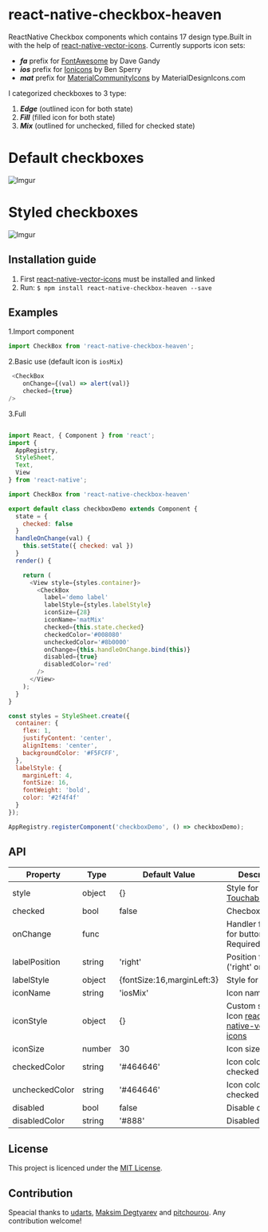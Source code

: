 # react-native-checkbox-heaven

ReactNative Checkbox components which contains 17 design type.Built in with the help
of [react-native-vector-icons](https://github.com/oblador/react-native-vector-icons). Currently supports icon sets:
* ***fa*** prefix for [FontAwesome](http://fortawesome.github.io/Font-Awesome/icons/) by Dave Gandy 
* ***ios*** prefix for [Ionicons](http://ionicframework.com/docs/v2/ionicons/) by Ben Sperry
* ***mat*** prefix for [MaterialCommunityIcons](https://materialdesignicons.com/) by MaterialDesignIcons.com

I categorized checkboxes to 3 type:
1. ***Edge*** (outlined icon for both state)
2. ***Fill*** (filled icon for both state)
3. ***Mix*** (outlined for unchecked, filled for checked state)

# **Default checkboxes** 
![Imgur](http://i.imgur.com/G5N131cl.png)
# **Styled checkboxes**  
![Imgur](http://i.imgur.com/zbM5s0Cm.png)

## **Installation guide**

1. First [react-native-vector-icons](https://github.com/oblador/react-native-vector-icons) must be installed and linked
2. Run: `$ npm install react-native-checkbox-heaven --save`

## **Examples**

1.Import component
```javascript
import CheckBox from 'react-native-checkbox-heaven';
```
2.Basic use (default icon is `iosMix`)
```javascript
 <CheckBox
    onChange={(val) => alert(val)}
    checked={true}
/>
```
3.Full 
```javascript

import React, { Component } from 'react';
import {
  AppRegistry,
  StyleSheet,
  Text,
  View
} from 'react-native';

import CheckBox from 'react-native-checkbox-heaven'

export default class checkboxDemo extends Component {
  state = {
    checked: false
  }
  handleOnChange(val) {
    this.setState({ checked: val })
  }
  render() {

    return (
      <View style={styles.container}>
        <CheckBox
          label='demo label'
          labelStyle={styles.labelStyle}
          iconSize={28}
          iconName='matMix'
          checked={this.state.checked}
          checkedColor='#008080'
          uncheckedColor='#8b0000'
          onChange={this.handleOnChange.bind(this)}
          disabled={true}
          disabledColor='red'
        />
      </View>
    );
  }
}

const styles = StyleSheet.create({
  container: {
    flex: 1,
    justifyContent: 'center',
    alignItems: 'center',
    backgroundColor: '#F5FCFF',
  },
  labelStyle: {
    marginLeft: 4,
    fontSize: 16,
    fontWeight: 'bold',
    color: '#2f4f4f'
  }
});

AppRegistry.registerComponent('checkboxDemo', () => checkboxDemo);

```



## **API**

| Property              | Type | Default Value             | Description                              |
| ----------------- | -------- | ------------------------- | ---------------------------------------- |
| style              | object   | {}                       | Style for [TouchableOpacity](http://facebook.github.io/react-native/docs/touchableopacity.html)                               |
| checked           | bool     | false                     | Checbox state                           |
| onChange          | func     |                           | Handler function for button press. Required |
| labelPosition     | string   | 'right'                   | Position for label ('right' or 'left')  |
| labelStyle        | object   | {fontSize:16,marginLeft:3}| Style for [Text](http://facebook.github.io/react-native/docs/text.html)                           |
| iconName          | string   | 'iosMix'                  | Icon name                                |
| iconStyle         | object   | {}                        | Custom style for Icon [react-native-vector-icons](https://github.com/oblador/react-native-vector-icons)                   |
| iconSize          | number   | 30                        | Icon size                   |
| checkedColor      | string   | '#464646'                 | Icon color for checked state             |
| uncheckedColor    | string   | '#464646'                 | Icon color for checked state             |
| disabled          | bool     | false                     | Disable checkbox                         |
| disabledColor     | string   | '#888'                    | Disabled color

## License

This project is licenced under the [MIT License](http://opensource.org/licenses/mit-license.html).

## Contribution

Speacial thanks to [udarts](https://github.com/udarts), [Maksim Degtyarev](https://github.com/maksimdegtyarev) and [pitchourou](https://github.com/pitchourou).
Any contribution welcome!
